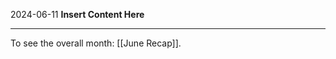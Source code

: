 2024-06-11
__Insert Content Here__
_______________________
To see the overall month: [[June Recap]].
